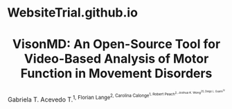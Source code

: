 # WebsiteTrial.github.io
<h1 align="center">VisonMD: An Open-Source Tool for Video-Based Analysis of Motor Function in Movement Disorders</h1>

<div align="center">
  Gabriela T. Acevedo T.<sup>1, Florian Lange<sup>2, Carolina Calonge<sup>1, Robert Peach<sup>2, Joshua K. Wong<sup>35, Diego L. Guarin<sup>12
</div>
